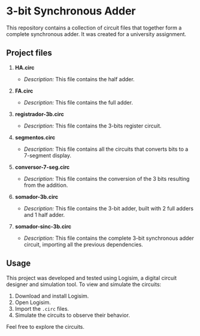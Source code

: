 # 3-bit Synchronous Adder 

This repository contains a collection of circuit files that together form a complete synchronous adder. It was created for a university assignment.

## Project files

1. **HA.circ**
   - *Description:* This file contains the half adder.

2. **FA.circ**
   - *Description:* This file contains the full adder.

3. **registrador-3b.circ**
   - *Description:* This file contains the 3-bits register circuit.

4. **segmentos.circ**
   - *Description:* This file contains all the circuits that converts bits to a 7-segment display.

5. **conversor-7-seg.circ**
   - *Description:* This file contains the conversion of the 3 bits resulting from the addition.

6. **somador-3b.circ**
   - *Description:* This file contains the 3-bit adder, built with 2 full adders and 1 half adder.

7. **somador-sinc-3b.circ**
   - *Description:* This file contains the complete 3-bit synchronous adder circuit, importing all the previous dependencies.

## Usage

This project was developed and tested using Logisim, a digital circuit designer and simulation tool. To view and simulate the circuits:

1. Download and install Logisim.
2. Open Logisim.
3. Import the `.circ` files.
4. Simulate the circuits to observe their behavior.

Feel free to explore the circuits. 
